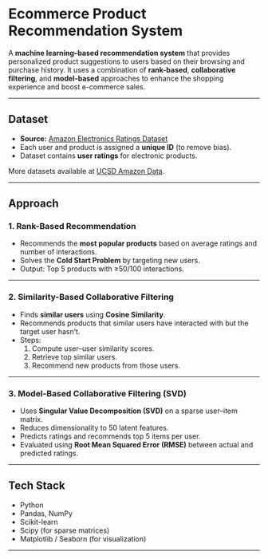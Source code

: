 #  Ecommerce Product Recommendation System

A **machine learning–based recommendation system** that provides personalized product suggestions to users based on their browsing and purchase history. It uses a combination of **rank-based**, **collaborative filtering**, and **model-based** approaches to enhance the shopping experience and boost e-commerce sales.

---

##  Dataset

- **Source:** [Amazon Electronics Ratings Dataset](https://www.kaggle.com/datasets/vibivij/amazon-electronics-rating-datasetrecommendation)
- Each user and product is assigned a **unique ID** (to remove bias).  
- Dataset contains **user ratings** for electronic products.

More datasets available at [UCSD Amazon Data](https://jmcauley.ucsd.edu/data/amazon/).

---

##  Approach

###  1. Rank-Based Recommendation
- Recommends the **most popular products** based on average ratings and number of interactions.  
- Solves the **Cold Start Problem** by targeting new users.  
- Output: Top 5 products with ≥50/100 interactions.

---

###  2. Similarity-Based Collaborative Filtering
- Finds **similar users** using **Cosine Similarity**.  
- Recommends products that similar users have interacted with but the target user hasn’t.  
- Steps:
  1. Compute user–user similarity scores.  
  2. Retrieve top similar users.  
  3. Recommend new products from those users.

---

###  3. Model-Based Collaborative Filtering (SVD)
- Uses **Singular Value Decomposition (SVD)** on a sparse user–item matrix.  
- Reduces dimensionality to 50 latent features.  
- Predicts ratings and recommends top 5 items per user.  
- Evaluated using **Root Mean Squared Error (RMSE)** between actual and predicted ratings.

---

## Tech Stack
- Python  
- Pandas, NumPy  
- Scikit-learn  
- Scipy (for sparse matrices)  
- Matplotlib / Seaborn (for visualization)

---
